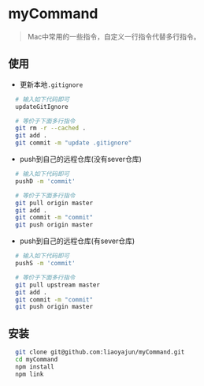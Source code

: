 # myCommand
> Mac中常用的一些指令，自定义一行指令代替多行指令。

## 使用

- 更新本地`.gitignore`
``` zsh
  # 输入如下代码即可
  updateGitIgnore

  # 等价于下面多行指令
  git rm -r --cached .
  git add .
  git commit -m "update .gitignore"
```

- push到自己的远程仓库(没有sever仓库)
``` zsh
  # 输入如下代码即可
  pushD -m 'commit'

  # 等价于下面多行指令
  git pull origin master
  git add .
  git commit -m "commit"
  git push origin master
```

- push到自己的远程仓库(有sever仓库)
``` zsh
  # 输入如下代码即可
  pushS -m 'commit'

  # 等价于下面多行指令
  git pull upstream master
  git add .
  git commit -m "commit"
  git push origin master
```

## 安装

``` bash
  git clone git@github.com:liaoyajun/myCommand.git
  cd myCommand
  npm install
  npm link
```
